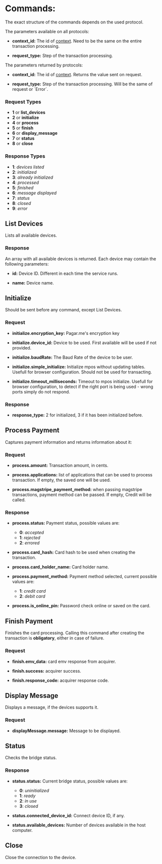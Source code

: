 # Commands:

The exact structure of the commands depends on the used protocol.

The parameters available on all protocols:

- **context_id:** The id of [context](architecture.md#context). Need to be the same on the entire transaction processing.

- **request_type:** Step of the transaction processing.

The parameters returned by protocols:

- **context_id:** The id of [context](architecture.md#context). Returns the value sent on request.

- **request_type:** Step of the transaction processing. Will be the same of request or ´Error´.

### Request Types

- **1** or **list_devices**
- **2** or **initialize**
- **4** or **process**
- **5** or **finish**
- **6** or **display_message**
- **7** or **status**
- **8** or **close** 

### Response Types

- **1**: *devices listed*
- **2**: *initialized*
- **3**: *already initialized*
- **4**: *processed*
- **5**: *finished*
- **6**: *message displayed*
- **7**: *status*
- **8**: *closed*
- **9**: *error* 

## List Devices

Lists all available devices.

### Response

An array with all available devices is returned. Each device may contain the following parameters:

- **id:** Device ID. Different in each time the service runs.

- **name:** Device name.

## Initialize

Should be sent before any command, except List Devices.

### Request

- **initialize.encryption_key:** Pagar.me's encryption key

- **initialize.device_id:** Device to be used. First available will be used if not provided.

- **initialize.baudRate:** The Baud Rate of the device to be user.

- **initialize.simple_initialize:** Initialize mpos without updating tables. Usefull for browser configuration. Should not be used for transacting.

- **initialize.timeout_milliseconds:** Timeout to mpos initialize. Usefull for browser configuration, to detect if the right port is being used - wrong ports simply do not respond.

### Response

- **response_type:** 2 for initialized, 3 if it has been initialized before.

## Process Payment

Captures payment information and returns information about it:

### Request

- **process.amount:** Transaction amount, in cents.

- **process.applications:** list of applications that can be used to process transaction. If empty, the saved one will be used.

- **process.magstripe_payment_method:** when passing magstripe transactions, payment method can be passed. If empty, Credit will be called.

### Response

- **process.status:** Payment status, possible values are:
    - **0**: *accepted*
    - **1**: *rejected*
    - **2**: *errored*

- **process.card_hash:** Card hash to be used when creating the transaction.

- **process.card_holder_name:** Card holder name.

- **process.payment_method:** Payment method selected, current possible values are:
    - **1**: *credit card*
    - **2**: *debit card*

- **process.is_online_pin:** Password check online or saved on the card.

## Finish Payment

Finishes the card processing. Calling this command after creating the transaction is **obligatory**, either in case of failure.

### Request

- **finish.emv_data:** card emv response from acquirer.

- **finish.success:** acquirer success.

- **finish.response_code:** acquirer response code.

## Display Message

Displays a message, if the devices supports it.

### Request

- **displayMessage.message:** Message to be displayed.

## Status

Checks the bridge status.

### Response

- **status.status:** Current bridge status, possible values are:
    - **0**: *uninitialized*
    - **1**: *ready*
    - **2**: *in use*
    - **3**: *closed*

- **status.connected_device_id:** Connect device ID, if any.

- **status.available_devices:** Number of devices available in the host computer.

## Close

Close the connection to the device.